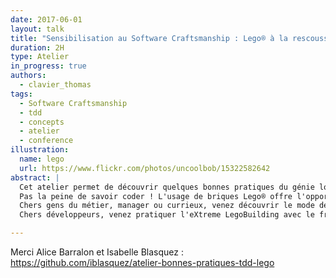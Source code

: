 ```yaml
---
date: 2017-06-01
layout: talk
title: "Sensibilisation au Software Craftsmanship : Lego® à la rescousse"
duration: 2H
type: Atelier
in_progress: true
authors:
  - clavier_thomas
tags:
  - Software Craftsmanship
  - tdd
  - concepts
  - atelier
  - conference
illustration:
  name: lego
  url: https://www.flickr.com/photos/uncoolbob/15322582642
abstract: |
  Cet atelier permet de découvrir quelques bonnes pratiques du génie logiciel en s'amusant : TDD, Clean Code, Refactoring, Dette Technique et Integration Continue sont au programme !
  Pas la peine de savoir coder ! L'usage de briques Lego® offre l'opportunité à tous (développeurs ou non) de manipuler ces concepts.
  Chers gens du métier, manager ou currieux, venez découvrir le mode de fonctionnement d'un développeur.
  Chers développeurs, venez pratiquer l'eXtreme LegoBuilding avec le framework LegoUnit !

---
```


Merci Alice Barralon et Isabelle Blasquez : 
https://github.com/iblasquez/atelier-bonnes-pratiques-tdd-lego 
